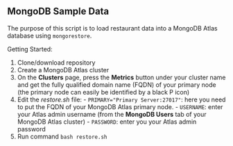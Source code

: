 ## MongoDB Sample Data

The purpose of this script is to load restaurant data into a MongoDB Atlas database using `mongorestore`.

Getting Started:

  1. Clone/download repository
  1. Create a MongoDB Atlas cluster
  1. On the __Clusters__ page, press the __Metrics__ button under your cluster name and get the fully qualified domain name (FQDN) of your primary node (the primary node can easily be identified by a black P icon)
  1. Edit the _restore.sh_ file:
    - `PRIMARY="Primary Server:27017"`: here you need to put the FQDN of your MongoDB Atlas primary node.
    - `USERNAME`: enter your Atlas admin username (from the __MongoDB Users__ tab of your MongoDB Atlas cluster)
    - `PASSWORD`: enter you your Atlas admin password
  1. Run command `bash restore.sh`
